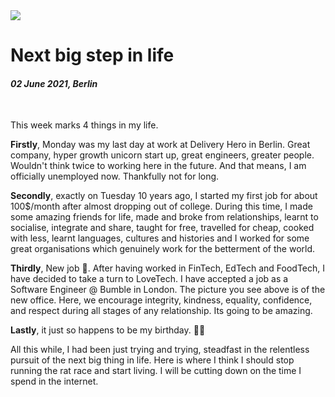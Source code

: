 <img class="img img--left img--grow" loading="lazy" src='/posts/photos/bumble.jpg' />

# Next big step in life

#### *02 June 2021, Berlin*

&nbsp;

This week marks 4 things in my life.

**Firstly**, Monday was my last day at work at Delivery Hero in Berlin. Great company, hyper growth unicorn start up, great engineers, greater people. Wouldn't think twice to working here in the future. And that means, I am officially unemployed now. Thankfully not for long.

**Secondly**, exactly on Tuesday 10 years ago, I started my first job for about 100$/month after almost dropping out of college. During this time, I made some amazing friends for life, made and broke from relationships, learnt to socialise, integrate and share, taught for free, travelled for cheap, cooked with less, learnt languages, cultures and histories and I worked for some great organisations which genuinely work for the betterment of the world.

**Thirdly**, New job 🥳. After having worked in FinTech, EdTech and FoodTech, I have decided to take a turn to LoveTech. I have accepted a job as a Software Engineer @ Bumble in London. The picture you see above is of the new office. Here, we encourage integrity, kindness, equality, confidence, and respect during all stages of any relationship. Its going to be amazing.

**Lastly**, it just so happens to be my birthday. 🎉🥳

All this while, I had been just trying and trying, steadfast in the relentless pursuit of the next big thing in life. Here is where I think I should stop running the rat race and start living. I will be cutting down on the time I spend in the internet.
